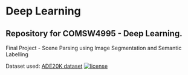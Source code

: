# Deep Learning

## Repository for COMSW4995 - Deep Learning.
Final Project - Scene Parsing using Image Segmentation and Semantic Labelling

Dataset used: [ADE20K dataset](http://groups.csail.mit.edu/vision/datasets/ADE20K/)
[![license](https://img.shields.io/github/license/mashape/apistatus.svg)](https://github.com/meetshah1995/pytorch-semseg/blob/master/LICENSE)


